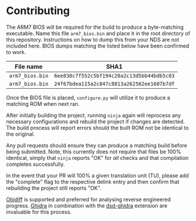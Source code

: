 # Contributing

The ARM7 BIOS will be required for the build to produce a byte-matching executable. Name this file `arm7_bios.bin` and place it in the root directory of this repository. Instructions on how to dump this from your NDS are not included here. BIOS dumps matching the listed below have been confirmed to work.

| File name       | SHA1                                       |
| --------------- | ------------------------------------------ |
| `arm7_bios.bin` | `6ee830c7f552c5bf194c20a2c13d5bb44bdb5c03` |
| `arm7_bios.bin` | `24f67bdea115a2c847c8813a262502ee1607b7df` |

Once the BIOS file is placed, `configure.py` will utilize it to produce a matching ROM when next ran.

After initially building the project, running `ninja` again will reprocess any necessary configurations and rebuild the project if changes are detected. The build process will report errors should the built ROM not be identical to the original.

Any pull requests should ensure they can produce a matching build before being submitted. Note, this currently does not require that files be 100% identical, simply that `ninja` reports "OK" for *all* checks and that compilation completes successfully.

In the event that your PR will 100% a given translation unit (TU), please add the "complete" flag to the respective delink entry and then confirm that rebuilding the project still reports "OK".

[Objdiff](https://github.com/encounter/objdiff) is supported and preferred for analysing reverse engineered progress. [Ghidra](https://github.com/NationalSecurityAgency/ghidra) in combination with the [dsd-ghidra](https://github.com/AetiasHax/dsd-ghidra) extension are invaluable for this process.
